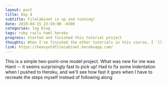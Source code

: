 ```yaml
---
layout: post
title: Day 4
subtitle: FileCabinet is up and running!
date: 2019-04-15 23:59:00 -0300
categories: log blog
tags: ruby rails haml heroku
progress: Started and finished this tutorial project
thoughts: When I've finished the other tutorials in this course, I 'll probably come back and rebuild this from scratch with some other features
link: https://heavyoldfilecabinet.herokuapp.com/
---
```

This is a simple two-point-one model project. What was new for me was Haml -- it seems surprisingly fast to pick up! Had to fix some indentation when I pushed to Heroku, and we'll see how fast it goes when I have to recreate the steps myself instead of following along
